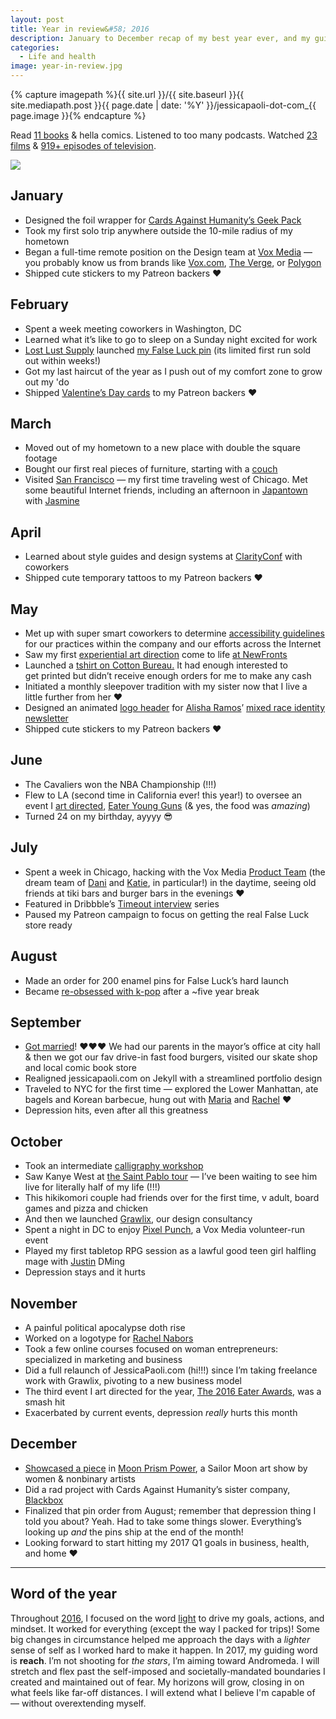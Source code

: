 ```yaml
---
layout: post
title: Year in review&#58; 2016
description: January to December recap of my best year ever, and my guiding word for life and business in 2017. 📈💕
categories:
  - Life and health
image: year-in-review.jpg
---
```

{% capture imagepath %}{{ site.url }}/{{ site.baseurl }}{{ site.mediapath.post }}{{ page.date | date: '%Y' }}/jessicapaoli-dot-com_{{ page.image }}{% endcapture %}


Read [11 books](http://goodreads.com/jsca) & hella comics. Listened to too many podcasts. Watched [23 films](http://letterboxd.com/jsca) & [919+ episodes of television](http://trakt.tv/users/skullface).

<div class="media align-none"><img src="{{ imagepath }}"></div>

## January

*   Designed the foil wrapper for [Cards Against Humanity’s Geek Pack](https://store.cardsagainsthumanity.com/#GEE)
*   Took my first solo trip anywhere outside the 10-mile radius of my hometown
*   Began a full-time remote position on the Design team at [Vox Media](http://voxmedia.com) — you probably know us from brands like [Vox.com](http://vox.com), [The Verge](http://theverge.com), or [Polygon](http://polygon.com)
*   Shipped cute stickers to my Patreon backers ♥

## February

*   Spent a week meeting coworkers in Washington, DC
*   Learned what it’s like to go to sleep on a Sunday night excited for work
*   [Lost Lust Supply](http://www.lostlustsupply.com) launched [my False Luck pin](http://www.lostlustsupply.com/shop/false-luck-pin) (its limited first run sold out within weeks!)
*   Got my last haircut of the year as I push out of my comfort zone to grow out my 'do
*   Shipped [Valentine’s Day cards](https://twitter.com/skullface/status/708738017226313728) to my Patreon backers ♥

## March

*   Moved out of my hometown to a new place with double the square footage
*   Bought our first real pieces of furniture, starting with a [couch](https://joybird.com/sofas/hughes-sofa/)
*   Visited [San Francisco](https://www.instagram.com/p/BDtdX87zgsN/) — my first time traveling west of Chicago. Met some beautiful Internet friends, including an afternoon in [Japantown](https://www.instagram.com/p/BDtve7_zgpc/) with [Jasmine](https://twitter.com/paladique)

## April

*   Learned about style guides and design systems at [ClarityConf](https://dribbble.com/shots/2651500-ClarityConf-sketch-notes-III) with coworkers
*   Shipped cute temporary tattoos to my Patreon backers ♥

## May

*   Met up with super smart coworkers to determine [accessibility guidelines](http://accessibility.voxmedia.com) for our practices within the company and our efforts across the Internet
*   Saw my first [experiential art direction](https://dribbble.com/shots/2727457-Save-The-Date-email-design) come to life [at NewFronts](http://variety.com/2016/digital/news/nbcuniversal-vox-advertising-1201744538/)
*   Launched a [tshirt on Cotton Bureau.](https://twitter.com/skullface/status/782604103029493760) It had enough interested to get printed but didn’t receive enough orders for me to make any cash
*   Initiated a monthly sleepover tradition with my sister now that I live a little further from her ♥
*   Designed an animated [logo header](https://dribbble.com/shots/2743398-Mixed-Feelings) for [Alisha Ramos](http://alisharamos.com/)’ [mixed race identity newsletter](http://tinyletter.com/mixedfeelings)
*   Shipped cute stickers to my Patreon backers ♥

## June

*   The Cavaliers won the NBA Championship (!!!)
*   Flew to LA (second time in California ever! this year!) to oversee an event I [art directed](https://www.instagram.com/p/BHdDhxggtfA/), [Eater Young Guns](http://www.eater.com/2016/6/28/12033588/young-guns-2016-winners) (& yes, the food was _amazing_)
*   Turned 24 on my birthday, ayyyy 😎

## July

*   Spent a week in Chicago, hacking with the Vox Media [Product Team](http://product.voxmedia.com) (the dream team of [Dani](http://danibalenson.com) and [Katie](http://katiekovalc.in), in particular!) in the daytime, seeing old friends at tiki bars and burger bars in the evenings ♥
*   Featured in Dribbble’s [Timeout interview](https://dribbble.com/stories/2016/07/06/timeout-jessica-paoli) series
*   Paused my Patreon campaign to focus on getting the real False Luck store ready

## August

*   Made an order for 200 enamel pins for False Luck’s hard launch
*   Became [re-obsessed with k-pop](https://www.youtube.com/watch?v=2QRCOldQ3l8) after a ~five year break

## September

*   [Got married](https://www.instagram.com/p/BKBw3fJgMo2/)! ♥♥♥ We had our parents in the mayor’s office at city hall & then we got our fav drive-in fast food burgers, visited our skate shop and local comic book store
*   Realigned jessicapaoli.com on Jekyll with a streamlined portfolio design
*   Traveled to NYC for the first time — explored the Lower Manhattan, ate bagels and Korean barbecue, hung out with [Maria](http://twitter.com/horsesica) and [Rachel](http://twitter.com/ohhoe) ♥
*   Depression hits, even after all this greatness

## October

*   Took an intermediate [calligraphy workshop](https://www.instagram.com/p/BLCT7IYjRuv/)
*   Saw Kanye West at [the Saint Pablo tour](https://twitter.com/skullface/status/782604103029493760) — I’ve been waiting to see him live for literally half of my life (!!!)
*   This hikikomori couple had friends over for the first time, v adult, board games and pizza and chicken
*   And then we launched [Grawlix](http://grawlix.co), our design consultancy
*   Spent a night in DC to enjoy [Pixel Punch](https://product.voxmedia.com/2016/11/8/13554770/designing-pixel-punch-3-0), a Vox Media volunteer-run event
*   Played my first tabletop RPG session as a lawful good teen girl halfling mage with [Justin](https://twitter.com/JAH2488) DMing
*   Depression stays and it hurts

## November

*   A painful political apocalypse doth rise
*   Worked on a logotype for [Rachel Nabors](http://rachelnabors.com)
*   Took a few online courses focused on woman entrepreneurs: specialized in marketing and business
*   Did a full relaunch of JessicaPaoli.com (hi!!!) since I’m taking freelance work with Grawlix, pivoting to a new business model
*   The third event I art directed for the year, [The 2016 Eater Awards](http://ny.eater.com/2016/11/17/13663156/eater-awards-2016-event), was a smash hit
*   Exacerbated by current events, depression _really_ hurts this month

## December

*   [Showcased a piece](https://www.instagram.com/p/BN2En1QjWOQ/) in [Moon Prism Power](http://moonprismpower.net), a Sailor Moon art show by women & nonbinary artists
*   Did a rad project with Cards Against Humanity’s sister company, [Blackbox](http://blackbox.cool)
*   Finalized that pin order from August; remember that depression thing I told you about? Yeah. Had to take some things slower. Everything’s looking up _and_ the pins ship at the end of the month!
*   Looking forward to start hitting my 2017 Q1 goals in business, health, and home ♥

* * *

## Word of the year

Throughout [2016](http://jessicapaoli.com/2016/year-in-review-2015/), I focused on the word [light](http://jessicapaoli.com/2016/word-of-2016-light/) to drive my goals, actions, and mindset. It worked for everything (except the way I packed for trips)! Some big changes in circumstance helped me approach the days with a _lighter_ sense of self as I worked hard to make it happen. In 2017, my guiding word is **reach**. I’m not shooting for _the stars_, I’m aiming toward Andromeda. I will stretch and flex past the self-imposed and societally-mandated boundaries I created and maintained out of fear. My horizons will grow, closing in on what feels like far-off distances. I will extend what I believe I'm capable of — without overextending myself.

